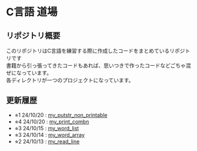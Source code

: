 # C言語 道場
## リポジトリ概要
このリポジトリはC言語を練習する際に作成したコードをまとめているリポジトリです\
書籍から引っ張ってきたコードもあれば、思いつきで作ったコードなどごちゃ混ぜになっています。\
各ディレクトリが一つのプロジェクトになっています。
## 更新履歴
* ⭐︎1 24/10/20 : [my_putstr_non_printable](https://github.com/gostachan/C-Practice-Dojo/tree/main/my_putstr_non_printable)
* ⭐︎4 24/10/20 : [my_print_combn](https://github.com/gostachan/C-Practice-Dojo/tree/main/my_print_combn)
* ⭐︎3 24/10/15 : [my_word_list](https://github.com/gostachan/C-Practice-Dojo/tree/main/my_word_list)
* ⭐︎3 24/10/14 : [my_word_array](https://github.com/gostachan/C-Practice-Dojo/tree/main/my_word_array)
* ⭐︎2 24/10/13 : [my_read_line](https://github.com/gostachan/C-Practice-Dojo/tree/main/my_read_line)
